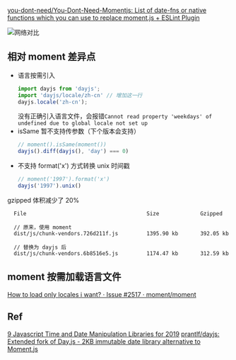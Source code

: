 [you-dont-need/You-Dont-Need-Momentjs: List of date-fns or native functions which you can use to replace moment.js + ESLint Plugin](https://github.com/you-dont-need/You-Dont-Need-Momentjs)

![网络对比](https://img.oaker.bid/?url=http://ww2.sinaimg.cn/large/4e5d3ea7ly1fxz75sebbjj20gp033t94.jpg)

## 相对 moment 差异点
* 语言按需引入
    ```js
    import dayjs from 'dayjs';
    import 'dayjs/locale/zh-cn' // 增加这一行
    dayjs.locale('zh-cn');
    ```
  没有正确引入语言文件，会报错`Cannot read property 'weekdays' of undefined due to global locale not set up`
* isSame 暂不支持传参数（下个版本会支持）
    ```js
    // moment().isSame(moment())
    dayjs().diff(dayjs(), 'day') === 0)
    ```
* 不支持 format('x') 方式转换 unix 时间戳
    ```js
    // moment('1997').format('x')
    dayjs('1997').unix()
    ```

gzipped 体积减少了 20%

```
  File                                      Size             Gzipped

  // 原来，使用 moment
  dist/js/chunk-vendors.726d211f.js         1395.90 kb       392.05 kb

  // 替换为 dayjs 后
  dist/js/chunk-vendors.6b8516e5.js         1174.47 kb       312.59 kb
```

## moment 按需加载语言文件
[How to load only locales i want? · Issue #2517 · moment/moment](https://github.com/moment/moment/issues/2517#issuecomment-393704231)

## Ref
[9 Javascript Time and Date Manipulation Libraries for 2019](https://blog.bitsrc.io/9-javascript-date-time-libraries-for-2018-12d82f37872d)
[prantlf/dayjs: Extended fork of Day.js - 2KB immutable date library alternative to Moment.js](https://github.com/prantlf/dayjs)

